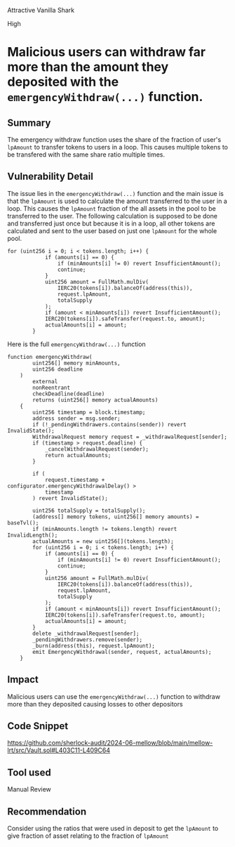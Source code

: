Attractive Vanilla Shark

High

# Malicious users can withdraw far more than the amount they deposited with the `emergencyWithdraw(...)` function.

## Summary
The emergency withdraw function uses the share of the fraction of user's `lpAmount` to transfer tokens to users in a loop. This causes multiple tokens to be transfered with the same share ratio multiple times.


## Vulnerability Detail
The issue lies in the `emergencyWithdraw(...)` function and the main issue is that the `lpAmount` is used to calculate the amount transferred to the user in a loop. This causes the `lpAmount` fraction of the all assets in the pool to be transferred to the user.
The following calculation is supposed to be done and transferred just once but because it is in a loop, all other tokens are calculated and sent to the user based on just one `lpAmount`  for the whole pool.

```solidity
for (uint256 i = 0; i < tokens.length; i++) {
            if (amounts[i] == 0) {
                if (minAmounts[i] != 0) revert InsufficientAmount();
                continue;
            }
            uint256 amount = FullMath.mulDiv(
                IERC20(tokens[i]).balanceOf(address(this)),
                request.lpAmount,
                totalSupply
            );
            if (amount < minAmounts[i]) revert InsufficientAmount();
            IERC20(tokens[i]).safeTransfer(request.to, amount);
            actualAmounts[i] = amount;
        }

```
Here is the full `emergencyWithdraw(...)` function

```solidity
function emergencyWithdraw(
        uint256[] memory minAmounts,
        uint256 deadline
    )
        external
        nonReentrant
        checkDeadline(deadline)
        returns (uint256[] memory actualAmounts)
    {
        uint256 timestamp = block.timestamp;
        address sender = msg.sender;
        if (!_pendingWithdrawers.contains(sender)) revert InvalidState();
        WithdrawalRequest memory request = _withdrawalRequest[sender];
        if (timestamp > request.deadline) {
            _cancelWithdrawalRequest(sender);
            return actualAmounts;
        }

        if (
            request.timestamp + configurator.emergencyWithdrawalDelay() >
            timestamp
        ) revert InvalidState();

        uint256 totalSupply = totalSupply();
        (address[] memory tokens, uint256[] memory amounts) = baseTvl();
        if (minAmounts.length != tokens.length) revert InvalidLength();
        actualAmounts = new uint256[](tokens.length);
        for (uint256 i = 0; i < tokens.length; i++) {
            if (amounts[i] == 0) {
                if (minAmounts[i] != 0) revert InsufficientAmount();
                continue;
            }
            uint256 amount = FullMath.mulDiv(
                IERC20(tokens[i]).balanceOf(address(this)),
                request.lpAmount,
                totalSupply
            );
            if (amount < minAmounts[i]) revert InsufficientAmount();
            IERC20(tokens[i]).safeTransfer(request.to, amount);
            actualAmounts[i] = amount;
        }
        delete _withdrawalRequest[sender];
        _pendingWithdrawers.remove(sender);
        _burn(address(this), request.lpAmount);
        emit EmergencyWithdrawal(sender, request, actualAmounts);
    }
```


## Impact
Malicious users can use the `emergencyWithdraw(...)` function to withdraw more than they deposited causing losses to other depositors


## Code Snippet
https://github.com/sherlock-audit/2024-06-mellow/blob/main/mellow-lrt/src/Vault.sol#L403C11-L409C64


## Tool used
Manual Review

## Recommendation
Consider using the ratios  that were used in deposit to get the `lpAmount` to give fraction of asset relating to the fraction of `lpAmount`

